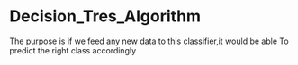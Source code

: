 # Decision_Tres_Algorithm
The purpose is if we feed any new data to this classifier,it would be able To predict the right class accordingly
